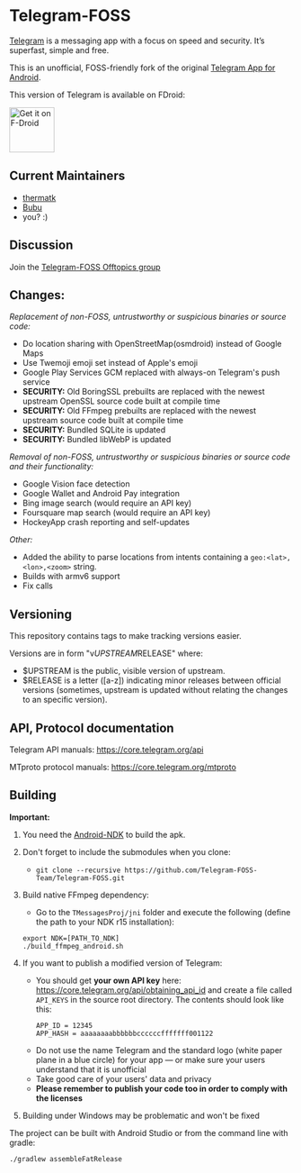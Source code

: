 # Telegram-FOSS

[Telegram](https://telegram.org) is a messaging app with a focus on speed and security. It’s superfast, simple and free.

This is an unofficial, FOSS-friendly fork of the original [Telegram App for Android](https://github.com/DrKLO/Telegram).

This version of Telegram is available on FDroid:

[<img src="https://f-droid.org/badge/get-it-on.png"
      alt="Get it on F-Droid"
      height="80">](https://f-droid.org/app/org.telegram.messenger)

## Current Maintainers

- [thermatk](https://github.com/thermatk)
- [Bubu](https://github.com/Bubu)
- you? :)

## Discussion

Join the [Telegram-FOSS Offtopics group](https://t.me/joinchat/AAAAAEFaw9LIC-VgKVCevg)

## Changes:

*Replacement of non-FOSS, untrustworthy or suspicious binaries or source code:*
- Do location sharing with OpenStreetMap(osmdroid) instead of Google Maps
- Use Twemoji emoji set instead of Apple's emoji
- Google Play Services GCM replaced with always-on Telegram's push service
- **SECURITY:** Old BoringSSL prebuilts are replaced with the newest upstream OpenSSL source code built at compile time
- **SECURITY:** Old FFmpeg prebuilts are replaced with the newest upstream source code built at compile time
- **SECURITY:** Bundled SQLite is updated
- **SECURITY:** Bundled libWebP is updated

*Removal of non-FOSS, untrustworthy or suspicious binaries or source code and their functionality:*
- Google Vision face detection
- Google Wallet and Android Pay integration
- Bing image search (would require an API key)
- Foursquare map search (would require an API key)
- HockeyApp crash reporting and self-updates

*Other:*
- Added the ability to parse locations from intents containing a `geo:<lat>,<lon>,<zoom>` string.
- Builds with armv6 support
- Fix calls

## Versioning

This repository contains tags to make tracking versions easier.

Versions are in form "v$UPSTREAM$RELEASE" where:

* $UPSTREAM is the public, visible version of upstream.
* $RELEASE is a letter ([a-z]) indicating minor releases between official versions (sometimes, upstream is updated without relating the changes to an specific version).

## API, Protocol documentation

Telegram API manuals: https://core.telegram.org/api

MTproto protocol manuals: https://core.telegram.org/mtproto

## Building

**Important:**
1. You need the [Android-NDK](https://developer.android.com/ndk/downloads/index.html) to build the apk.

2. Don't forget to include the submodules when you clone:
      - `git clone --recursive https://github.com/Telegram-FOSS-Team/Telegram-FOSS.git`

3. Build native FFmpeg dependency:
      - Go to the `TMessagesProj/jni` folder and execute the following (define the path to your NDK r15 installation):
      
      ```
      export NDK=[PATH_TO_NDK]
      ./build_ffmpeg_android.sh
      ```

4. If you want to publish a modified version of Telegram:
      - You should get **your own API key** here: https://core.telegram.org/api/obtaining_api_id and create a file called `API_KEYS` in the source root directory.
        The contents should look like this:
        ```
        APP_ID = 12345
        APP_HASH = aaaaaaaabbbbbbccccccfffffff001122
        ```
      - Do not use the name Telegram and the standard logo (white paper plane in a blue circle) for your app — or make sure your users understand that it is unofficial
      - Take good care of your users' data and privacy
      - **Please remember to publish your code too in order to comply with the licenses**

5. Building under Windows may be problematic and won't be fixed

The project can be built with Android Studio or from the command line with gradle:

`./gradlew assembleFatRelease`
